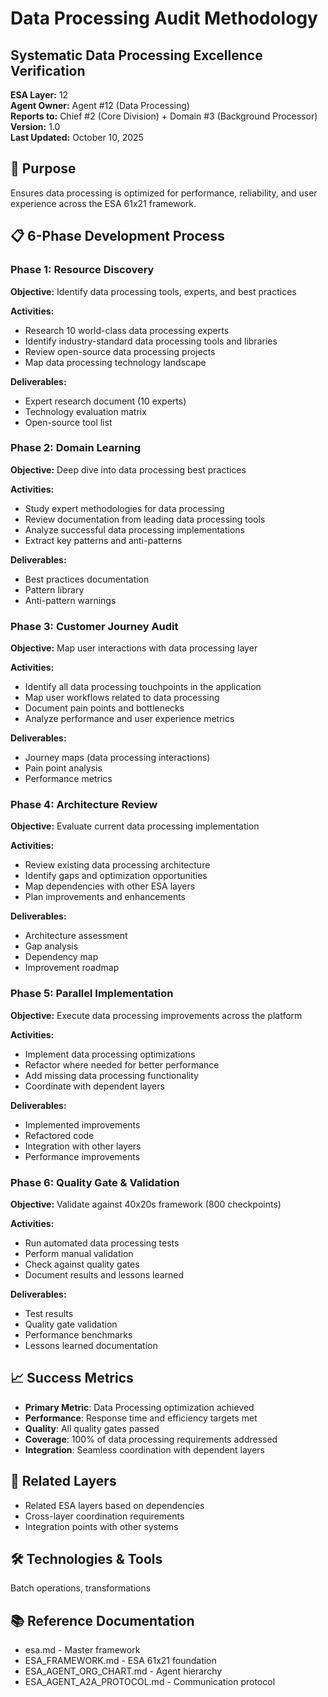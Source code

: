 # Data Processing Audit Methodology
## Systematic Data Processing Excellence Verification

**ESA Layer:** 12  
**Agent Owner:** Agent #12 (Data Processing)  
**Reports to:** Chief #2 (Core Division) + Domain #3 (Background Processor)  
**Version:** 1.0  
**Last Updated:** October 10, 2025

## 🎯 Purpose
Ensures data processing is optimized for performance, reliability, and user experience across the ESA 61x21 framework.

## 📋 6-Phase Development Process

### Phase 1: Resource Discovery
**Objective:** Identify data processing tools, experts, and best practices

**Activities:**
- Research 10 world-class data processing experts
- Identify industry-standard data processing tools and libraries
- Review open-source data processing projects
- Map data processing technology landscape

**Deliverables:**
- Expert research document (10 experts)
- Technology evaluation matrix
- Open-source tool list

### Phase 2: Domain Learning
**Objective:** Deep dive into data processing best practices

**Activities:**
- Study expert methodologies for data processing
- Review documentation from leading data processing tools
- Analyze successful data processing implementations
- Extract key patterns and anti-patterns

**Deliverables:**
- Best practices documentation
- Pattern library
- Anti-pattern warnings

### Phase 3: Customer Journey Audit
**Objective:** Map user interactions with data processing layer

**Activities:**
- Identify all data processing touchpoints in the application
- Map user workflows related to data processing
- Document pain points and bottlenecks
- Analyze performance and user experience metrics

**Deliverables:**
- Journey maps (data processing interactions)
- Pain point analysis
- Performance metrics

### Phase 4: Architecture Review
**Objective:** Evaluate current data processing implementation

**Activities:**
- Review existing data processing architecture
- Identify gaps and optimization opportunities
- Map dependencies with other ESA layers
- Plan improvements and enhancements

**Deliverables:**
- Architecture assessment
- Gap analysis
- Dependency map
- Improvement roadmap

### Phase 5: Parallel Implementation
**Objective:** Execute data processing improvements across the platform

**Activities:**
- Implement data processing optimizations
- Refactor where needed for better performance
- Add missing data processing functionality
- Coordinate with dependent layers

**Deliverables:**
- Implemented improvements
- Refactored code
- Integration with other layers
- Performance improvements

### Phase 6: Quality Gate & Validation
**Objective:** Validate against 40x20s framework (800 checkpoints)

**Activities:**
- Run automated data processing tests
- Perform manual validation
- Check against quality gates
- Document results and lessons learned

**Deliverables:**
- Test results
- Quality gate validation
- Performance benchmarks
- Lessons learned documentation

## 📈 Success Metrics
- **Primary Metric**: Data Processing optimization achieved
- **Performance**: Response time and efficiency targets met
- **Quality**: All quality gates passed
- **Coverage**: 100% of data processing requirements addressed
- **Integration**: Seamless coordination with dependent layers

## 🔗 Related Layers
- Related ESA layers based on dependencies
- Cross-layer coordination requirements
- Integration points with other systems

## 🛠️ Technologies & Tools
Batch operations, transformations

## 📚 Reference Documentation
- esa.md - Master framework
- ESA_FRAMEWORK.md - ESA 61x21 foundation
- ESA_AGENT_ORG_CHART.md - Agent hierarchy
- ESA_AGENT_A2A_PROTOCOL.md - Communication protocol
